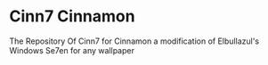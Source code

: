 # Cinn7 Cinnamon
The Repository Of Cinn7 for Cinnamon a modification of Elbullazul's Windows Se7en for any wallpaper
